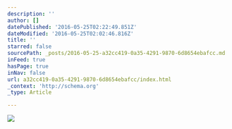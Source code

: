```yaml
---
description: ''
author: []
datePublished: '2016-05-25T02:22:49.851Z'
dateModified: '2016-05-25T02:02:46.816Z'
title: ''
starred: false
sourcePath: _posts/2016-05-25-a32cc419-0a35-4291-9870-6d8654ebafcc.md
inFeed: true
hasPage: true
inNav: false
url: a32cc419-0a35-4291-9870-6d8654ebafcc/index.html
_context: 'http://schema.org'
_type: Article

---
```

![](https://the-grid-user-content.s3-us-west-2.amazonaws.com/4ea514f0-fc80-40d2-bcd0-3313f60734ef.jpg)
